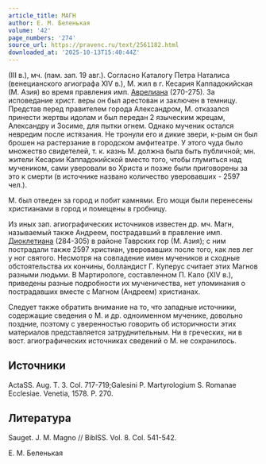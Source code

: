 ```yaml
---
article_title: МАГН
author: Е. М. Беленькая
volume: '42'
page_numbers: '274'
source_url: https://pravenc.ru/text/2561182.html
downloaded_at: '2025-10-13T15:40:44Z'
---
```


(III в.), мч. (пам. зап. 19 авг.). Согласно Каталогу Петра Наталиса (венецианского агиографа XIV в.), М. жил в г. Кесария Каппадокийская (М. Азия) во время правления имп. [Аврелиана](https://pravenc.ru/text/Аврелиан.html) (270-275). За исповедание христ. веры он был арестован и заключен в темницу. Представ перед правителем города Александром, М. отказался принести жертвы идолам и был передан 2 языческим жрецам, Александру и Зосиме, для пытки огнем. Однако мученик остался невредим после истязания. Не тронули его и дикие звери, к-рым он был брошен на растерзание в городском амфитеатре. У этого чуда было множество свидетелей, т. к. казнь М. должна была быть публичной; мн. жители Кесарии Каппадокийской вместо того, чтобы глумиться над мучеником, сами уверовали во Христа и позже были приговорены за это к смерти (в источнике названо количество уверовавших - 2597 чел.).

М. был отведен за город и побит камнями. Его мощи были перенесены христианами в город и помещены в гробницу.

Из иных зап. агиографических источников известен др. мч. Магн, называемый также Андреем, пострадавший в правление имп. [Диоклетиана](https://pravenc.ru/text/ДИОКЛЕТИАН.html) (284-305) в районе Таврских гор (М. Азия); с ним пострадали также 2597 христиан, уверовавших после того, как лев лег у ног святого. Несмотря на совпадение имен мучеников и сходные обстоятельства их кончины, болландист Г. Куперус считает этих Магнов разными людьми. В Мартирологе, составленном П. Кало (XIV в.), приведены разные подробности их мученичества, нет упоминания о пострадавших вместе с Магном (Андреем) христианах.

Следует также обратить внимание на то, что западные источники, содержащие сведения о М. и др. одноименном мученике, довольно поздние, поэтому с уверенностью говорить об историчности этих материалов представляется затруднительным. Ни в греческих, ни в вост. агиографических источниках сведений о М. не сохранилось.

## Источники

ActaSS. Aug. T. 3. Col. 717-719;Galesini P. Martyrologium S. Romanae Ecclesiae. Venetia, 1578. P. 270.

## Литература

Sauget. J. M. Magno // BiblSS. Vol. 8. Col. 541-542.

Е. М. Беленькая
